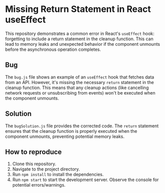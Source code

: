 # Missing Return Statement in React useEffect

This repository demonstrates a common error in React's `useEffect` hook: forgetting to include a return statement in the cleanup function.  This can lead to memory leaks and unexpected behavior if the component unmounts before the asynchronous operation completes.

## Bug

The `bug.js` file shows an example of an `useEffect` hook that fetches data from an API.  However, it's missing the necessary `return` statement in the cleanup function.  This means that any cleanup actions (like cancelling network requests or unsubscribing from events) won't be executed when the component unmounts.

## Solution

The `bugSolution.js` file provides the corrected code.  The `return` statement ensures that the cleanup function is properly executed when the component unmounts, preventing potential memory leaks.

## How to reproduce

1. Clone this repository.
2. Navigate to the project directory.
3. Run `npm install` to install the dependencies.
4. Run `npm start` to start the development server.  Observe the console for potential errors/warnings.

